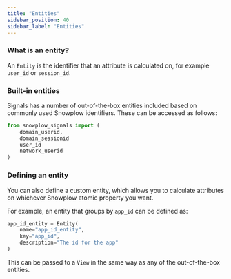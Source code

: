 ```yaml
---
title: "Entities"
sidebar_position: 40
sidebar_label: "Entities"
---
```


### What is an entity?
An `Entity` is the identifier that an attribute is calculated on, for example `user_id` or `session_id`. 

### Built-in entities
Signals has a number of out-of-the-box entities included based on commonly used Snowplow identifiers. These can be accessed as follows:

```python
from snowplow_signals import (
    domain_userid, 
    domain_sessionid
    user_id
    network_userid
)
```
### Defining an entity
You can also define a custom entity, which allows you to calculate attributes on whichever Snowplow atomic property you want. 

For example, an entity that groups by `app_id` can be defined as:

```python
app_id_entity = Entity(
    name="app_id_entity", 
    key="app_id",
    description="The id for the app"    
)

```

This can be passed to a `View` in the same way as any of the out-of-the-box entities.